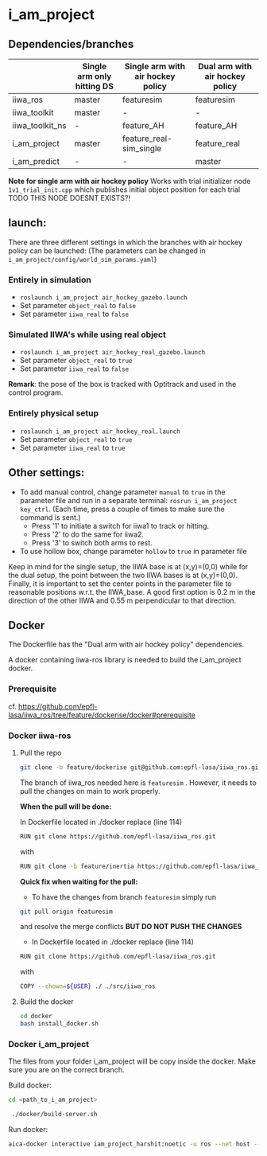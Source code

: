 
# i_am_project
## Dependencies/branches
|   | Single arm only hitting DS | Single arm with air hockey policy | Dual arm with air hockey policy |
| ------|-----|-----|-----|
| iiwa_ros | master | featuresim | featuresim |
| iiwa_toolkit	| master | - |-|
| iiwa_toolkit_ns	| - | feature_AH |feature_AH|
| i_am_project	| master | feature_real-sim_single |feature_real|
| i_am_predict	| - | - |master|

**Note for single arm with air hockey policy**
Works with trial initializer node `1v1_trial_init.cpp` which publishes initial object position for each trial
TODO THIS NODE DOESNT EXISTS?!

## launch: 
There are three different settings in which the branches with air hockey policy can be launched:
(The parameters can be changed in `i_am_project/config/world_sim_params.yaml`)
### Entirely in simulation
* `roslaunch i_am_project air_hockey_gazebo.launch`
* Set parameter `object_real` to `false`
* Set parameter `iiwa_real` to `false`

### Simulated IIWA's while using real object
* `roslaunch i_am_project air_hockey_real_gazebo.launch`
* Set parameter `object_real` to `true`
* Set parameter `iiwa_real` to `false`

**Remark**: the pose of the box is tracked with Optitrack and used in the control program.

### Entirely physical setup
* `roslaunch i_am_project air_hockey_real.launch`
* Set parameter `object_real` to `true`
* Set parameter `iiwa_real` to `true`


## Other settings:

* To add manual control, change parameter `manual` to `true` in the parameter file and run in a separate terminal: `rosrun i_am_project key_ctrl`. 
(Each time, press a couple of times to make sure the command is sent.)
	* Press '1' to initiate a switch for iiwa1 to track or hitting.
	* Press '2' to do the same for iiwa2.
	* Press '3' to switch both arms to rest. 
* To use hollow box, change parameter `hollow` to `true` in parameter file

Keep in mind for the single setup, the IIWA base is at (x,y)=(0,0) while for the dual setup, the point between the two IIWA bases is at (x,y)=(0,0).
Finally, it is important to set the center points in the parameter file to reasonable positions w.r.t. the IIWA_base. A good first option is 0.2 m in the direction of the other IIWA and 0.55 m perpendicular to that direction.



## Docker
The Dockerfile has the "Dual arm with air hockey policy" dependencies.

A docker containing iiwa-ros library is needed to build the i_am_project docker.

### Prerequisite

cf. https://github.com/epfl-lasa/iiwa_ros/tree/feature/dockerise/docker#prerequisite

### Docker iiwa-ros
1. Pull the repo 
    ```bash
    git clone -b feature/dockerise git@github.com:epfl-lasa/iiwa_ros.git
    ```
    The branch of iiwa_ros needed here is `featuresim` . However, it needs to pull the changes on main to work properly.

    **When the pull will be done:**

    In Dockerfile located in ./docker replace (line 114)
    ```bash
    RUN git clone https://github.com/epfl-lasa/iiwa_ros.git
    ```
    with 
    ``` bash
    RUN git clone -b feature/inertia https://github.com/epfl-lasa/iiwa_ros.git
    ```

    **Quick fix when waiting for the pull:**

    * To have the changes from branch `featuresim` simply run
    ``` bash
    git pull origin featuresim
    ```
    and resolve the merge conflicts **BUT DO NOT PUSH THE CHANGES** 

    * In Dockerfile located in ./docker replace (line 114)
    ```bash
    RUN git clone https://github.com/epfl-lasa/iiwa_ros.git
    ```
    with 
    ``` bash
    COPY --chown=${USER} ./ ./src/iiwa_ros
    ```

2. Build the docker
    ``` bash
    cd docker
    bash install_docker.sh
    ```

### Docker i_am_project
The files from your folder i_am_project will be copy inside the docker. Make sure you are on the correct branch.

Build docker:

```bash
cd <path_to_i_am_project>

 ./docker/build-server.sh 
```

Run docker:

``` bash 
aica-docker interactive iam_project_harshit:noetic -u ros --net host --no-hostname -v /path_to_project/i_am_project:/home/ros/ros_ws/src/i_am_project
```